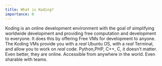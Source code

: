 ```yaml
---
title: What is Koding?
importance: 0
---
```


Koding is an online development environment with the goal of simplifying 
worldwide development and providing free computation and development 
to everyone. It does this by offering Free VMs for development to anyone. The 
Koding VMs provide you with a _real_ Ubuntu OS, with a _real_ Terminal, and 
allow you to work on _real_ code. Python,PHP, C++, C, it doesn't matter. Even 
better, they are online. Accessible from anywhere in the world. Even sharable 
with teams.
